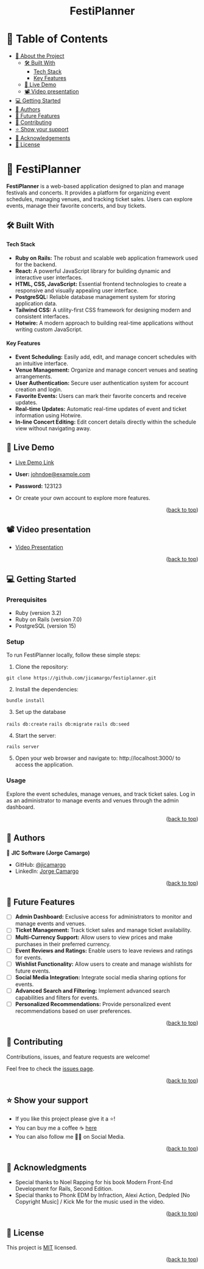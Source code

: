 <br>
<div align='center'>
	<h1>FestiPlanner</h1>
</div>
<a name="readme-top"></a>

# 📗 Table of Contents
- [📖 About the Project](#about-project)
  - [🛠 Built With](#built-with)
    - [Tech Stack](#tech-stack)
    - [Key Features](#key-features)
  - [🚀 Live Demo](#live-demo)
  - [📽️ Video presentation](#video-demo)
- [💻 Getting Started](#getting-started)
- [👥 Authors](#authors)
- [🔭 Future Features](#future-features)
- [🤝 Contributing](#contributing)
- [⭐️ Show your support](#support)
- [🙏 Acknowledgements](#acknowledgements)
- [📝 License](#license)


# 📖 FestiPlanner <a name="about-project"></a>

**FestiPlanner** is a web-based application designed to plan and manage festivals and concerts. It provides a platform for organizing event schedules, managing venues, and tracking ticket sales. Users can explore events, manage their favorite concerts, and buy tickets.

## 🛠 Built With <a name="built-with"></a>

#### Tech Stack <a name="tech-stack"></a>

- **Ruby on Rails:** The robust and scalable web application framework used for the backend.
- **React:** A powerful JavaScript library for building dynamic and interactive user interfaces.
- **HTML, CSS, JavaScript:** Essential frontend technologies to create a responsive and visually appealing user interface.
- **PostgreSQL:** Reliable database management system for storing application data.
- **Tailwind CSS:** A utility-first CSS framework for designing modern and consistent interfaces.
- **Hotwire:** A modern approach to building real-time applications without writing custom JavaScript.

#### Key Features <a name="key-features"></a>

- **Event Scheduling:** Easily add, edit, and manage concert schedules with an intuitive interface.
- **Venue Management:** Organize and manage concert venues and seating arrangements.
- **User Authentication:** Secure user authentication system for account creation and login.
- **Favorite Events:** Users can mark their favorite concerts and receive updates.
- **Real-time Updates:** Automatic real-time updates of event and ticket information using Hotwire.
- **In-line Concert Editing:** Edit concert details directly within the schedule view without navigating away.

<!-- LIVE DEMO  -->

## 🚀 Live Demo <a name="live-demo"></a>

- [Live Demo Link](http://festiplanner.jorgecamargo.live/) 

- **User:** johndoe@example.com 
- **Password:** 123123 
- Or create your own account to explore more features.

<p align="right">(<a href="#readme-top">back to top</a>)</p>


<!-- VIDEO DEMO  -->

## 📽️ Video presentation <a name="video-demo"></a>

- [Video Presentation](https://youtu.be/orW2w7WeqT0)

<p align="right">(<a href="#readme-top">back to top</a>)</p>


<!-- GETTING STARTED -->

## 💻 Getting Started <a name="getting-started"></a>

### Prerequisites

- Ruby (version 3.2)
- Ruby on Rails (version 7.0)
- PostgreSQL (version 15)

### Setup

To run FestiPlanner locally, follow these simple steps:

1. Clone the repository:

`git clone https://github.com/jicamargo/festiplanner.git`

2. Install the dependencies:

`bundle install`

3. Set up the database

`rails db:create`
`rails db:migrate`
`rails db:seed`

4. Start the server:

`rails server`

5. Open your web browser and navigate to: http://localhost:3000/ to access the application. 

### Usage

Explore the event schedules, manage venues, and track ticket sales. Log in as an administrator to manage events and venues through the admin dashboard.

<p align="right">(<a href="#readme-top">back to top</a>)</p>

<!-- AUTHORS -->

## 👥 Authors <a name="authors"></a>

👤 **JIC Software (Jorge Camargo)**
- GitHub: [@jicamargo](https://github.com/jicamargo)
- LinkedIn: [Jorge Camargo](https://www.linkedin.com/in/jorgecamargog/?locale=en_US)

<p align="right">(<a href="#readme-top">back to top</a>)</p>


<!-- FUTURE FEATURES -->
## 🔭 Future Features <a name="future-features"></a>

- [ ] **Admin Dashboard:** Exclusive access for administrators to monitor and manage events and venues.
- [ ] **Ticket Management:** Track ticket sales and manage ticket availability.
- [ ] **Multi-Currency Support:** Allow users to view prices and make purchases in their preferred currency.
- [ ] **Event Reviews and Ratings:** Enable users to leave reviews and ratings for events.
- [ ] **Wishlist Functionality:** Allow users to create and manage wishlists for future events.
- [ ] **Social Media Integration:** Integrate social media sharing options for events.
- [ ] **Advanced Search and Filtering:** Implement advanced search capabilities and filters for events.
- [ ] **Personalized Recommendations:** Provide personalized event recommendations based on user preferences.

<p align="right">(<a href="#readme-top">back to top</a>)</p>

<!-- CONTRIBUTING -->

## 🤝 Contributing <a name="contributing"></a>

Contributions, issues, and feature requests are welcome!

Feel free to check the [issues page](https://github.com/jicamargo/festiplanner/issues).

<p align="right">(<a href="#readme-top">back to top</a>)</p>

<!-- SUPPORT -->

## ⭐️ Show your support <a name="support"></a>

- If you like this project please give it a ⭐️!
- You can buy me a coffee ☕ [here](https://bmc.link/jicamargo)
- You can also follow me 👍🏽 on Social Media.

<p align="right">(<a href="#readme-top">back to top</a>)</p>

<!-- ACKNOWLEDGEMENTS -->

## 🙏 Acknowledgments <a name="acknowledgements"></a>

- Special thanks to Noel Rapping for his book Modern Front-End Development for Rails, Second Edition.
- Special thanks to Phonk EDM by Infraction, Alexi Action, Dedpled [No Copyright Music] / Kick Me for the music used in the video.

<p align="right">(<a href="#readme-top">back to top</a>)</p>

<!-- LICENSE -->

## 📝 License <a name="license"></a>

This project is [MIT](./LICENSE) licensed.

<p align="right">(<a href="#readme-top">back to top</a>)</p>
